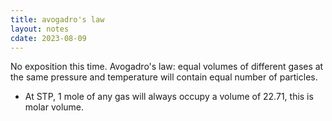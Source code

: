 ```yaml
---
title: avogadro's law
layout: notes
cdate: 2023-08-09
---
```


No exposition this time. Avogadro's law: equal volumes of different gases at the same pressure and temperature will contain equal number of particles. 
- At STP, 1 mole of any gas will always occupy a volume of 22.71, this is molar volume.